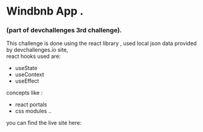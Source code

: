 # Windbnb App .
### (part of devchallenges 3rd challenge).

<div>
This challenge is done using the react library , used local json data provided by devchallenges.io site,
</div>
<div>
react hooks used are:
    <ul>
        <li>useState</li>
        <li>useContext</li>
        <li>useEffect</li>
    </ul>
concepts like :
    <ul>    
        <li>react portals</li>
        <li>css modules ..</li>
    </ul>
</div>
<div>
    you can find the live site here:
</div>


